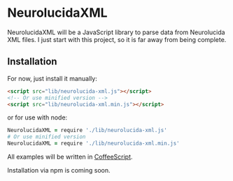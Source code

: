 # NeurolucidaXML

NeurolucidaXML will be a JavaScript library to parse data from Neurolucida XML files. I just start with this project, so it is far away from being complete.

## Installation

For now, just install it manually:
```HTML
<script src="lib/neurolucida-xml.js"></script>
<!-- Or use minified version -->
<script src="lib/neurolucida-xml.min.js"></script>
```
or for use with node:
```CoffeeScript
NeurolucidaXML = require './lib/neurolucida-xml.js' 
# Or use minified version
NeurolucidaXML = require './lib/neurolucida-xml.min.js'
```
All examples will be written in [CoffeeScript](http://coffeescript.org/).

Installation via npm is coming soon.